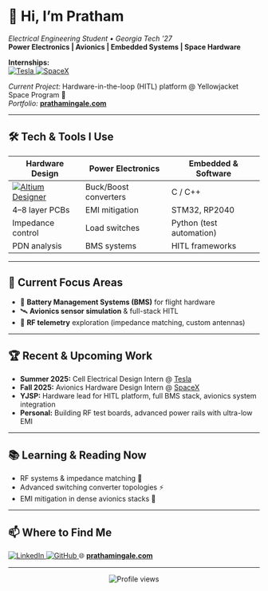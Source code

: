 # 👋 Hi, I’m Pratham

_Electrical Engineering Student • Georgia Tech '27_  
**Power Electronics | Avionics | Embedded Systems | Space Hardware**  

**Internships:**  
<a href="https://www.tesla.com/" target="_blank">
  <img src="https://img.shields.io/badge/Tesla-black?logo=tesla&logoColor=white&style=for-the-badge" alt="Tesla">
</a>
<a href="https://www.spacex.com/" target="_blank">
  <img src="https://img.shields.io/badge/SpaceX-000000?logo=spacex&logoColor=white&style=for-the-badge" alt="SpaceX">
</a>

_Current Project:_ Hardware-in-the-loop (HITL) platform @ Yellowjacket Space Program 🚀  
_Portfolio:_ <a href="https://prathamingale.com" target="_blank"><strong>prathamingale.com</strong></a>

---

## 🛠️ Tech & Tools I Use

| Hardware Design | Power Electronics | Embedded & Software |
| --------------- | ----------------- | ------------------- |
| <a href="https://www.altium.com" target="_blank"><img src="https://img.shields.io/badge/Altium%20Designer-orange?logo=altiumdesigner&logoColor=white&style=for-the-badge" alt="Altium Designer"></a> | Buck/Boost converters | C / C++ |
| 4–8 layer PCBs  | EMI mitigation | STM32, RP2040 |
| Impedance control | Load switches | Python (test automation) |
| PDN analysis | BMS systems | HITL frameworks |

---

## 🚀 Current Focus Areas

- 🔋 **Battery Management Systems (BMS)** for flight hardware  
- 🛰️ **Avionics sensor simulation** & full-stack HITL  
- 📡 **RF telemetry** exploration (impedance matching, custom antennas)  

---

## 🏆 Recent & Upcoming Work

- **Summer 2025:** Cell Electrical Design Intern @ <a href="https://www.tesla.com/" target="_blank">Tesla</a>  
- **Fall 2025:** Avionics Hardware Design Intern @ <a href="https://www.spacex.com/" target="_blank">SpaceX</a>  
- **YJSP:** Hardware lead for HITL platform, full BMS stack, avionics system integration  
- **Personal:** Building RF test boards, advanced power rails with ultra-low EMI

---

## 📚 Learning & Reading Now

- RF systems & impedance matching 📡  
- Advanced switching converter topologies ⚡  
- EMI mitigation in dense avionics stacks 🚀  

---

## 📫 Where to Find Me

<a href="https://www.linkedin.com/in/pratham" target="_blank">
  <img src="https://img.shields.io/badge/LinkedIn-blue?logo=linkedin&logoColor=white&style=for-the-badge" alt="LinkedIn">
</a>  
<a href="https://github.com/prathamingale49" target="_blank">
  <img src="https://img.shields.io/badge/GitHub-181717?logo=github&logoColor=white&style=for-the-badge" alt="GitHub">
</a>  
🌐 <a href="https://prathamingale.com" target="_blank"><strong>prathamingale.com</strong></a>

---

<p align="center">
  <img src="https://komarev.com/ghpvc/?username=prathamingale49&style=flat-square&color=orange" alt="Profile views" />
</p>
